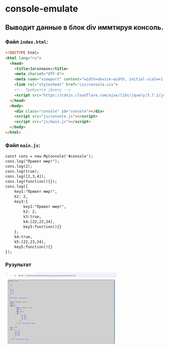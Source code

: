 # console-emulate
## Выводит данные в блок div иммтируя консоль.
### Файл `index.html`:
```html
<!DOCTYPE html>
<html lang="ru">
  <head>
    <title>Заголовок</title>
    <meta charset="UTF-8">
    <meta name="viewport" content="width=device-width, initial-scale=1.0">
    <link rel="stylesheet" href="css/console.css">
    <!-- Требуется jQuery -->
    <script src="https://cdnjs.cloudflare.com/ajax/libs/jquery/3.7.1/jquery.min.js" integrity="sha512-v2CJ7UaYy4JwqLDIrZUI/4hqeoQieOmAZNXBeQyjo21dadnwR+8ZaIJVT8EE2iyI61OV8e6M8PP2/4hpQINQ/g==" crossorigin="anonymous" referrerpolicy="no-referrer"></script>
  </head>
  <body>
    <div class="console" id="console"></div>
    <script src="js/console.js"></script>
    <script src="js/main.js"></script>
  </body>
</html>
```
### Файл `main.js`:
```JS
const cons = new MyConsole('#console');
cons.log("Привет мир!");
cons.log(2);
cons.log(true);
cons.log([2,3,4]);
cons.log(function(){});
cons.log({
    key1:"Привет мир!",
    k2: 2,
    key3:{
        key1:"Привет мир!",
        k2: 2,
        k3:true,
        k4:[22,23,24],
        key5:function(){}
    },
    k4:true,
    k5:[22,23,24],
    key5:function(){}
});
```
### Рузультат
<img src="img/console.jpg" width="70%"/>
